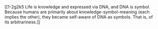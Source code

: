 [[1-2g2k5 Life is knowledge and expressed via DNA, and DNA is symbol. Because humans are primarily about knowledge-symbol-meaning (each implies the other), they became self-aware of DNA as symbols. That is, of its arbitrariness.]]
